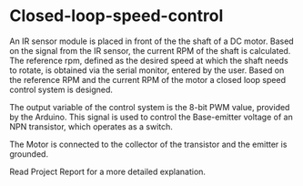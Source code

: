 # Closed-loop-speed-control
An IR sensor module is placed in front of the the shaft of a DC motor. Based on the signal from the IR sensor, the current RPM of the shaft is calculated.
The reference rpm, defined as the desired speed at which the shaft needs to rotate, is obtained via the serial monitor, entered by the user. Based on the reference RPM and the current RPM of the motor a closed loop speed control system is designed.

The output variable of the control system is the 8-bit PWM value, provided by the Arduino. This signal is used to control the Base-emitter voltage of an NPN transistor, which operates as a switch. 

The Motor is connected to the collector of the transistor and the emitter is grounded.

Read Project Report for a more detailed explanation.




